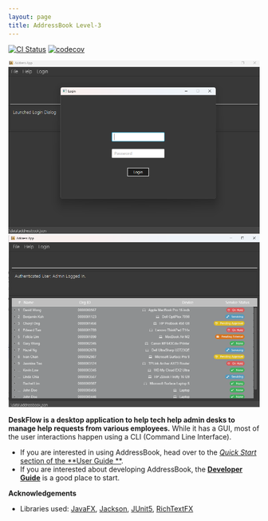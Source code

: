 ```yaml
---
layout: page
title: AddressBook Level-3
---
```


[![CI Status](https://github.com/AY2425S2-CS2103T-T10-2/tp/workflows/Java%20CI/badge.svg)](https://github.com/AY2425S2-CS2103T-T10-2/tp/actions)
[![codecov](https://codecov.io/gh/se-edu/addressbook-level3/branch/master/graph/badge.svg)](https://codecov.io/gh/se-edu/addressbook-level3)

![Ui](images/LoginUi.png)
![Ui](images/MainUi.png)

**DeskFlow is a desktop application to help tech help admin desks to manage help requests from various employees.**
While it has a GUI, most of the user interactions happen using a CLI (Command Line Interface).

* If you are interested in using AddressBook, head over to the [_Quick Start_ section of the **User Guide
  **](UserGuide.md#quick-start).
* If you are interested about developing AddressBook, the [**Developer Guide**](DeveloperGuide.md) is a good place to
  start.

**Acknowledgements**

* Libraries
  used: [JavaFX](https://openjfx.io/), [Jackson](https://github.com/FasterXML/jackson), [JUnit5](https://github.com/junit-team/junit5), [RichTextFX](https://github.com/FXMisc/RichTextFX)

